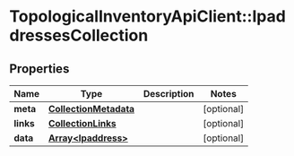 # TopologicalInventoryApiClient::IpaddressesCollection

## Properties
Name | Type | Description | Notes
------------ | ------------- | ------------- | -------------
**meta** | [**CollectionMetadata**](CollectionMetadata.md) |  | [optional] 
**links** | [**CollectionLinks**](CollectionLinks.md) |  | [optional] 
**data** | [**Array&lt;Ipaddress&gt;**](Ipaddress.md) |  | [optional] 


